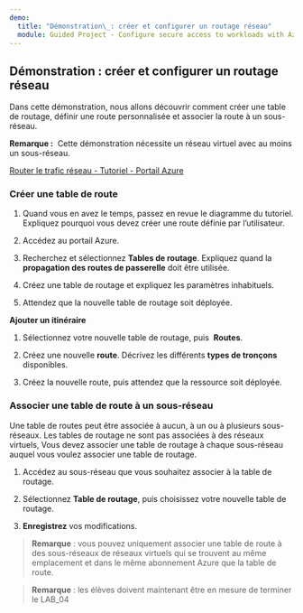 ```yaml
---
demo:
  title: "Démonstration\_: créer et configurer un routage réseau"
  module: Guided Project - Configure secure access to workloads with Azure virtual networking services
---
```

## Démonstration : créer et configurer un routage réseau

Dans cette démonstration, nous allons découvrir comment créer une table de routage, définir une route personnalisée et associer la route à un sous-réseau. 


**Remarque :**  Cette démonstration nécessite un réseau virtuel avec au moins un sous-réseau.

[Router le trafic réseau - Tutoriel - Portail Azure](https://learn.microsoft.com/azure/virtual-network/tutorial-create-route-table-portal#create-a-route-table)


### Créer une table de route 

1. Quand vous en avez le temps, passez en revue le diagramme du tutoriel. Expliquez pourquoi vous devez créer une route définie par l’utilisateur. 

1. Accédez au portail Azure.

1. Recherchez et sélectionnez **Tables de routage**. Expliquez quand la **propagation des routes de passerelle** doit être utilisée. 

1. Créez une table de routage et expliquez les paramètres inhabituels. 

1. Attendez que la nouvelle table de routage soit déployée.

**Ajouter un itinéraire**

1.  Sélectionnez votre nouvelle table de routage, puis  **Routes**.

1.  Créez une nouvelle **route**. Décrivez les différents **types de tronçons** disponibles. 

1.  Créez la nouvelle route, puis attendez que la ressource soit déployée.
 
### Associer une table de route à un sous-réseau
Une table de routes peut être associée à aucun, à un ou à plusieurs sous-réseaux. Les tables de routage ne sont pas associées à des réseaux virtuels, Vous devez associer une table de routage à chaque sous-réseau auquel vous voulez associer une table de routage.


1.  Accédez au sous-réseau que vous souhaitez associer à la table de routage.

1.  Sélectionnez **Table de routage**, puis choisissez votre nouvelle table de routage. 

1.  **Enregistrez** vos modifications.

 
>**Remarque** : vous pouvez uniquement associer une table de route à des sous-réseaux de réseaux virtuels qui se trouvent au même emplacement et dans le même abonnement Azure que la table de route.

>**Remarque** : les élèves doivent maintenant être en mesure de terminer le LAB_04

